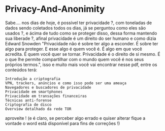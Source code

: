 # Privacy-And-Anonimity

Sabe.... nos dias de hoje, é possível ter privacidade ?, com toneladas de dados sendo coletados todos os dias, já se perguntou como eles são usados ?, e ácima de tudo como se proteger disso, dessa forma mantendo sua liberade ?, afinal privacidade é um direito do ser humano e como dizia Edward Snowden "Privacidade não é sobre ter algo a esconder. É sobre ter algo para proteger. E esse algo é quem você é. É algo em que você acredita. É quem você quer se tornar. Privacidade é o direito de si mesmo. É o que lhe permite compartilhar com o mundo quem você é nos seus próprios termos.", isso e muito mais você vai encontrar nesse pdf, entre os conteúdos terá:

```
Introdução a criptografia
VPN, trackers, anúncios e como isso pode ser uma ameaça
Navegadores e buscadores de privacidade
Privacidade em smartphones
Privacidade em transações financeiras
Técnicas anti-forense
Criptografia de disco
Overview detalhado da rede TOR
```

aproveite ! (e é claro, se perceber algo errado e quiser alterar fique a vontade o word está disponível para fins de correções !)
